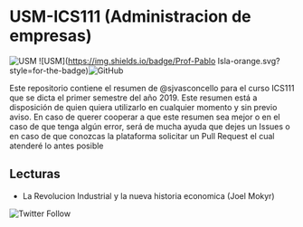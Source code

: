 # USM-ICS111 (Administracion de empresas)  
![USM](https://img.shields.io/badge/USM-ICS111-blue.svg?style=for-the-badge) ![USM](https://img.shields.io/badge/Prof-Pablo Isla-orange.svg?style=for-the-badge)![GitHub](https://img.shields.io/github/license/sjvasconcello/USM-ICS111.svg?style=for-the-badge)

Este repositorio contiene el resumen de @sjvasconcello para el curso ICS111 que se dicta el primer semestre del año 2019. Este resumen está a disposición de quien quiera utilizarlo en cualquier momento y sin previo aviso. En caso de querer cooperar a que este resumen sea mejor o en el caso de que tenga algún error, será de mucha ayuda que dejes un Issues o en caso de que conozcas la plataforma solicitar un Pull Request el cual atenderé lo antes posible 

## Lecturas 
- La Revolucion Industrial y la nueva historia economica (Joel Mokyr)

![Twitter Follow](https://img.shields.io/twitter/follow/sjvasconcello.svg?style=flat-square)
